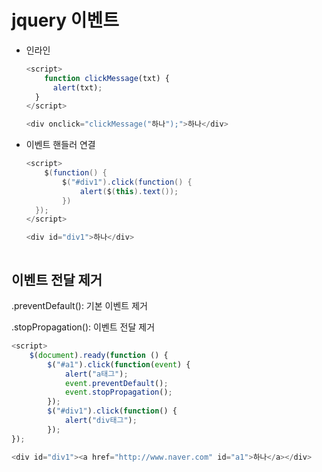 # jquery 이벤트

* 인라인

  ```javascript
  <script>
      function clickMessage(txt) {
      	alert(txt);
  	}
  </script>
  
  <div onclick="clickMessage("하나");">하나</div>
  ```

* 이벤트 핸들러 연결

  ```java
  <script>
      $(function() {
          $("#div1").click(function() {
              alert($(this).text());
          })
  	});
  </script>
  
  <div id="div1">하나</div>



## 이벤트 전달 제거

.preventDefault(): 기본 이벤트 제거

.stopPropagation(): 이벤트 전달 제거

```javascript
<script>
    $(document).ready(function () {
    	$("#a1").click(function(event) {
            alert("a태그");
            event.preventDefault();
            event.stopPropagation();
        });
    	$("#div1").click(function() {
            alert("div태그");
        });
});

<div id="div1"><a href="http://www.naver.com" id="a1">하나</a></div>
```

